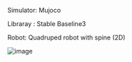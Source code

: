 Simulator: Mujoco

Libraray : Stable Baseline3

Robot: Quadruped robot with spine (2D)

![image](https://github.com/user-attachments/assets/63ec865a-1daa-4599-81b4-3793d21a3e17)
